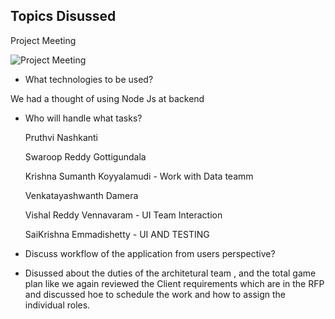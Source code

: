 ## Topics Disussed

Project Meeting 

![Project Meeting](https://github.com/KHARIKA17/NWMSU_Gaming-App/blob/master/DesignArchitecture/Team%20Meeting-1.png?raw=true)

* What technologies to be used?

We had a thought of using Node Js at backend

* Who will handle what tasks?

   Pruthvi Nashkanti
   
   Swaroop Reddy Gottigundala
   
   Krishna Sumanth Koyyalamudi - Work with Data teamm
   
   Venkatayashwanth Damera
   
   Vishal Reddy Vennavaram - UI Team Interaction
   
   SaiKrishna Emmadishetty - UI AND TESTING 
   
* Discuss workflow of the application from users perspective?
- Disussed about the duties of the architetural team , and the total game plan like we again reviewed the Client requirements which are in the RFP and discussed hoe to schedule   the work and how to assign the individual roles.



